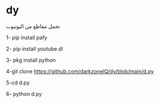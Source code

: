 # dy
تحمل مقاطع من اليوتيوب 

1- pip install pafy 

2- pip install youtube.dl

3- pkg install python 

4-git clone https://github.com/darkzoneIQ/dy/blob/main/d.py

5-cd d.py

6- python d.py 
